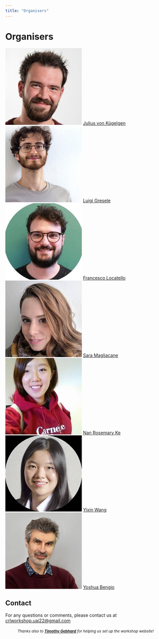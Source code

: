 ```yaml
---
title: "Organisers"
---
```


# Organisers

<div class="list-of-people">
    <div class="person">
        <img src="/julius.jpg">
        <a href="https://sites.google.com/view/julius-von-kuegelgen/home">Julius von Kügelgen</a>
    </div>
    <div class="person">
        <img src="/luigi.jpg">
        <a href="https://ei.is.mpg.de/person/lgresele">Luigi Gresele</a>
    </div>
    <div class="person">
        <img src="/francesco.jpg">
        <a href="https://www.francescolocatello.com/">Francesco Locatello</a>
    </div>
    <div class="person">
        <img src="/sara.jpg">
        <a href="https://smaglia.wordpress.com/">Sara Magliacane</a>
    </div>
    <div class="person">
        <img src="/nan.jpg">
        <a href="https://nke001.github.io/">Nan Rosemary Ke</a>
    </div>
    <div class="person">
        <img src="/yixin.jpg">
        <a href="https://yixinwang.github.io/">Yixin Wang</a>
    </div>
    <div class="person">
        <img src="/yoshua.jpg">
        <a href="https://yoshuabengio.org/">Yoshua Bengio</a>
    </div>
</div>

## Contact

For any questions or comments, please contact us at <crlworkshop.uai22@gmail.com>

<div style="width: 100%; font-size: smaller; text-align: center; margin-top: 18px;">
    <em>Thanks also to <strong><a href="https://timothygebhard.de">Timothy Gebhard</a></strong> for helping us set up the workshop website!</em>
</div>